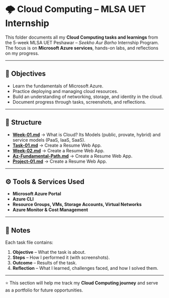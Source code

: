 # 🌩️ Cloud Computing – MLSA UET Internship  

This folder documents all my **Cloud Computing tasks and learnings** from the 5-week MLSA UET Peshawar – *Seekho Aur Barho* Internship Program.  
The focus is on **Microsoft Azure services**, hands-on labs, and reflections on my progress.  

---

## 📌 Objectives
- Learn the fundamentals of Microsoft Azure.
- Practice deploying and managing cloud resources.
- Build an understanding of networking, storage, and identity in the cloud.
- Document progress through tasks, screenshots, and reflections.

---

## 📂 Structure
- [**Week-01.md**](https://github.com/malaikatariq/MLSA-UET-Internship/blob/main/Cloud-Computing/Week-01/week-01.md) → What is Cloud? Its Models (public, provate, hybrid) and service models (PaaS, IaaS, SaaS).
- [**Task-01.md**](https://github.com/malaikatariq/MLSA-UET-Internship/blob/main/Cloud-Computing/Week-01/task-01.md) → Create a Resume Web App.
- [**Week-02.md**](https://github.com/malaikatariq/MLSA-UET-Internship/blob/main/Cloud-Computing/Week-01/task-01.md) → Create a Resume Web App.
- [**Az-Fundamental-Path.md**](https://github.com/malaikatariq/MLSA-UET-Internship/blob/main/Cloud-Computing/Week-01/task-01.md) → Create a Resume Web App.
- [**Project-01.md**](https://github.com/malaikatariq/MLSA-UET-Internship/blob/main/Cloud-Computing/Week-01/task-01.md) → Create a Resume Web App.
  
---

## ⚙️ Tools & Services Used
- **Microsoft Azure Portal**  
- **Azure CLI**  
- **Resource Groups, VMs, Storage Accounts, Virtual Networks**  
- **Azure Monitor & Cost Management**  

---

## 📝 Notes
Each task file contains:  
1. **Objective** – What the task is about.  
2. **Steps** – How I performed it (with screenshots).  
3. **Outcome** – Results of the task.  
4. **Reflection** – What I learned, challenges faced, and how I solved them.  

---

⭐ This section will help me track my **Cloud Computing journey** and serve as a portfolio for future opportunities.  
